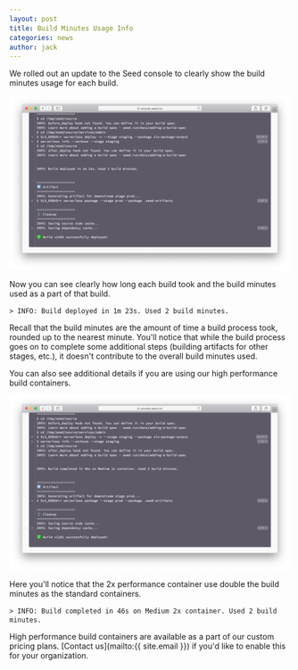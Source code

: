 ```yaml
---
layout: post
title: Build Minutes Usage Info
categories: news
author: jack
---
```


We rolled out an update to the Seed console to clearly show the build minutes usage for each build.

![Build minutes usage in build logs](/assets/blog/build-minutes-usage-info/build-minutes-usage-in-build-logs.png)

Now you can see clearly how long each build took and the build minutes used as a part of that build.

```
> INFO: Build deployed in 1m 23s. Used 2 build minutes.
```

Recall that the build minutes are the amount of time a build process took, rounded up to the nearest minute. You'll notice that while the build process goes on to complete some additional steps (building artifacts for other stages, etc.), it doesn't contribute to the overall build minutes used.

You can also see additional details if you are using our high performance build containers.

![Build minutes usage for higher performance build containers](/assets/blog/build-minutes-usage-info/build-minutes-usage-for-higher-performance-build-containers.png)

Here you'll notice that the 2x performance container use double the build minutes as the standard containers.

```
> INFO: Build completed in 46s on Medium 2x container. Used 2 build minutes.
```

High performance build containers are available as a part of our custom pricing plans. [Contact us](mailto:{{ site.email }}) if you'd like to enable this for your organization.
